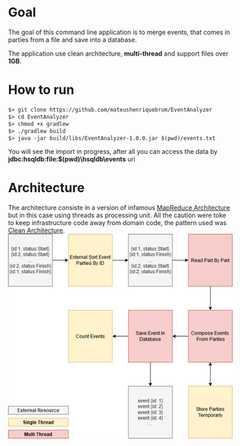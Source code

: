 # Goal

The goal of this command line application is to merge events, that comes in parties from a file and save into a database.

The application use clean architecture, **multi-thread** and support files over **1GB**.

# How to run
```
$> git clone https://github.com/mateushenriquebrum/EventAnalyzer
$> cd EventAnalyzer
$> chmod +x gradlew
$> ./gradlew build
$> java -jar build/libs/EventAnalyzer-1.0.0.jar $(pwd)/events.txt
```

You will see the import in progress, after all you can access the data by **jdbc:hsqldb:file:$(pwd)\hsqldb\events** uri

# Architecture
The architecture consiste in a version of infamous [MapReduce Architecture](https://www.geeksforgeeks.org/mapreduce-architecture/) but in this case using threads as processing unit.
All the caution were toke to keep infrastructure code away from domain code, the pattern used was [Clean Architecture](https://blog.cleancoder.com/uncle-bob/2012/08/13/the-clean-architecture.html).
![Alt text](diagram.jpg?raw=true "Architecture Diagram")
